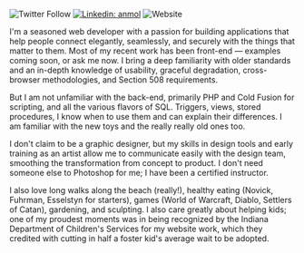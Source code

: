 ![Twitter Follow](https://img.shields.io/twitter/follow/richarddillman?label=Follow)
[![Linkedin: anmol](https://img.shields.io/badge/-richarddillman-blue?style=flat-square&logo=Linkedin&logoColor=white&link=https://www.linkedin.com/in/richarddillman/)](https://www.linkedin.com/in/richarddillman/)
![Website](https://img.shields.io/website?label=richarddillman.com&url=https%3A%2F%2Fwww.richarddillman.com)

I'm a seasoned web developer with a passion for building applications that help people connect elegantly, seamlessly, and securely with the things that matter to them. Most of my recent work has been front-end — examples coming soon, or ask me now. I bring a deep familiarity with older standards and an in-depth knowledge of usability, graceful degradation, cross-browser methodologies, and Section 508 requirements.

But I am not unfamiliar with the back-end, primarily PHP and Cold Fusion for scripting, and all the various flavors of SQL. Triggers, views, stored procedures, I know when to use them and can explain their differences. I am familiar with the new toys and the really really old ones too.

I don't claim to be a graphic designer, but my skills in design tools and early training as an artist allow me to communicate easily with the design team, smoothing the transformation from concept to product. I don't need someone else to Photoshop for me; I have been a certified instructor.

I also love long walks along the beach (really!), healthy eating (Novick, Fuhrman, Esselstyn for starters), games (World of Warcraft, Diablo, Settlers of Catan), gardening, and sculpting. I also care greatly about helping kids; one of my proudest moments was in being recognized by the Indiana Department of Children's Services for my website work, which they credited with cutting in half a foster kid's average wait to be adopted.
